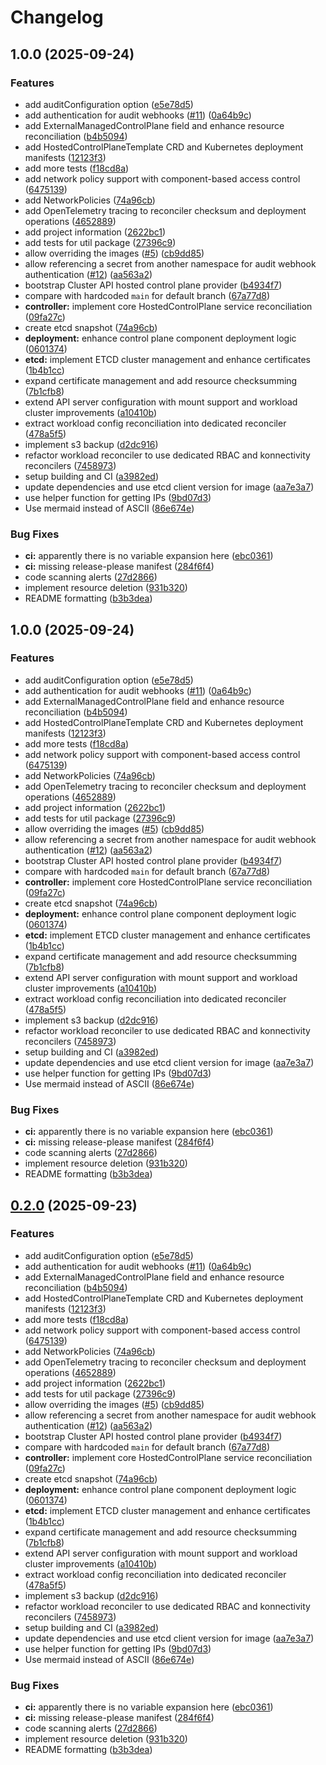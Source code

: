 # Changelog

## 1.0.0 (2025-09-24)


### Features

* add auditConfiguration option ([e5e78d5](https://github.com/teutonet/cluster-api-provider-hosted-control-plane/commit/e5e78d5a60dd94c5ff882ef7c3de70b004e73ae4))
* add authentication for audit webhooks ([#11](https://github.com/teutonet/cluster-api-provider-hosted-control-plane/issues/11)) ([0a64b9c](https://github.com/teutonet/cluster-api-provider-hosted-control-plane/commit/0a64b9cd8bf477c32a55ae922144ae65e3da61f7))
* add ExternalManagedControlPlane field and enhance resource reconciliation ([b4b5094](https://github.com/teutonet/cluster-api-provider-hosted-control-plane/commit/b4b50941242c77dc98a14890e9307ed34f959f7a))
* add HostedControlPlaneTemplate CRD and Kubernetes deployment manifests ([12123f3](https://github.com/teutonet/cluster-api-provider-hosted-control-plane/commit/12123f30b01c3631fd0603e4c32a6a78aa08534c))
* add more tests ([f18cd8a](https://github.com/teutonet/cluster-api-provider-hosted-control-plane/commit/f18cd8a82dc7145db10d9ba10c2eea4280b4c8bd))
* add network policy support with component-based access control ([6475139](https://github.com/teutonet/cluster-api-provider-hosted-control-plane/commit/6475139725c04e06f81e2cb9d5a5c4083fec7811))
* add NetworkPolicies ([74a96cb](https://github.com/teutonet/cluster-api-provider-hosted-control-plane/commit/74a96cb25035b3c176b1b27c2379e78c03c51062))
* add OpenTelemetry tracing to reconciler checksum and deployment operations ([4652889](https://github.com/teutonet/cluster-api-provider-hosted-control-plane/commit/465288956d142da3536a6a8ae0fc6a06f395ffdc))
* add project information ([2622bc1](https://github.com/teutonet/cluster-api-provider-hosted-control-plane/commit/2622bc1922d6a7f839f3808b2439ff2d6503997a))
* add tests for util package ([27396c9](https://github.com/teutonet/cluster-api-provider-hosted-control-plane/commit/27396c91084008671c223b438e37619ac8c5a6c4))
* allow overriding the images ([#5](https://github.com/teutonet/cluster-api-provider-hosted-control-plane/issues/5)) ([cb9dd85](https://github.com/teutonet/cluster-api-provider-hosted-control-plane/commit/cb9dd850e681f4ce26a63fb132a869d37e7bfb43))
* allow referencing a secret from another namespace for audit webhook authentication ([#12](https://github.com/teutonet/cluster-api-provider-hosted-control-plane/issues/12)) ([aa563a2](https://github.com/teutonet/cluster-api-provider-hosted-control-plane/commit/aa563a21fbadffa5827591dd23a8d586435e646b))
* bootstrap Cluster API hosted control plane provider ([b4934f7](https://github.com/teutonet/cluster-api-provider-hosted-control-plane/commit/b4934f7dca85e7640fb60cb17514f398dbfbaf47))
* compare with hardcoded `main` for default branch ([67a77d8](https://github.com/teutonet/cluster-api-provider-hosted-control-plane/commit/67a77d8ec8f9db58d490721de9b01e00e4027045))
* **controller:** implement core HostedControlPlane service reconciliation ([09fa27c](https://github.com/teutonet/cluster-api-provider-hosted-control-plane/commit/09fa27caa22b5c737dfbf6dd2766f5e99702237c))
* create etcd snapshot ([74a96cb](https://github.com/teutonet/cluster-api-provider-hosted-control-plane/commit/74a96cb25035b3c176b1b27c2379e78c03c51062))
* **deployment:** enhance control plane component deployment logic ([0601374](https://github.com/teutonet/cluster-api-provider-hosted-control-plane/commit/06013746a7fb03fef2c37b6a1b7d0b0a40adb850))
* **etcd:** implement ETCD cluster management and enhance certificates ([1b4b1cc](https://github.com/teutonet/cluster-api-provider-hosted-control-plane/commit/1b4b1ccb81a66b1976291139d315283ca4a5580f))
* expand certificate management and add resource checksumming ([7b1cfb8](https://github.com/teutonet/cluster-api-provider-hosted-control-plane/commit/7b1cfb83e5e6a6348738715a2a6e10c87d96b307))
* extend API server configuration with mount support and workload cluster improvements ([a10410b](https://github.com/teutonet/cluster-api-provider-hosted-control-plane/commit/a10410bff7e798d4b9f319806d5266cc8b3fedcc))
* extract workload config reconciliation into dedicated reconciler ([478a5f5](https://github.com/teutonet/cluster-api-provider-hosted-control-plane/commit/478a5f551e2dbc775793d38f16ac1331ecbbd1a6))
* implement s3 backup ([d2dc916](https://github.com/teutonet/cluster-api-provider-hosted-control-plane/commit/d2dc9168d673a4a9e9b8ee75a7635334270e89b5))
* refactor workload reconciler to use dedicated RBAC and konnectivity reconcilers ([7458973](https://github.com/teutonet/cluster-api-provider-hosted-control-plane/commit/74589732a47a64143ea9654b050dfc5181386e77))
* setup building and CI ([a3982ed](https://github.com/teutonet/cluster-api-provider-hosted-control-plane/commit/a3982eda20b60fcfab7035e43d70e58a3b659263))
* update dependencies and use etcd client version for image ([aa7e3a7](https://github.com/teutonet/cluster-api-provider-hosted-control-plane/commit/aa7e3a7a8d508477037966be2b9ca325518a099e))
* use helper function for getting IPs ([9bd07d3](https://github.com/teutonet/cluster-api-provider-hosted-control-plane/commit/9bd07d308defdc246cfb965780b0ddf5f3f78562))
* Use mermaid instead of ASCII ([86e674e](https://github.com/teutonet/cluster-api-provider-hosted-control-plane/commit/86e674e19158f1554114d8b695e730671af9ce70))


### Bug Fixes

* **ci:** apparently there is no variable expansion here ([ebc0361](https://github.com/teutonet/cluster-api-provider-hosted-control-plane/commit/ebc0361ad7035684823128f9f59df2012e1b90a6))
* **ci:** missing release-please manifest ([284f6f4](https://github.com/teutonet/cluster-api-provider-hosted-control-plane/commit/284f6f47a4796629be50fcb5207ee4ddc3482193))
* code scanning alerts ([27d2866](https://github.com/teutonet/cluster-api-provider-hosted-control-plane/commit/27d2866497cd7f6795e16f57762b2c4b4f9c6e64))
* implement resource deletion ([931b320](https://github.com/teutonet/cluster-api-provider-hosted-control-plane/commit/931b320e94f7ce8a66a01fed12cf003b963239f2))
* README formatting ([b3b3dea](https://github.com/teutonet/cluster-api-provider-hosted-control-plane/commit/b3b3dea6de1f0d68a63fc2e40f5359cd76c38ae9))

## 1.0.0 (2025-09-24)


### Features

* add auditConfiguration option ([e5e78d5](https://github.com/teutonet/cluster-api-provider-hosted-control-plane/commit/e5e78d5a60dd94c5ff882ef7c3de70b004e73ae4))
* add authentication for audit webhooks ([#11](https://github.com/teutonet/cluster-api-provider-hosted-control-plane/issues/11)) ([0a64b9c](https://github.com/teutonet/cluster-api-provider-hosted-control-plane/commit/0a64b9cd8bf477c32a55ae922144ae65e3da61f7))
* add ExternalManagedControlPlane field and enhance resource reconciliation ([b4b5094](https://github.com/teutonet/cluster-api-provider-hosted-control-plane/commit/b4b50941242c77dc98a14890e9307ed34f959f7a))
* add HostedControlPlaneTemplate CRD and Kubernetes deployment manifests ([12123f3](https://github.com/teutonet/cluster-api-provider-hosted-control-plane/commit/12123f30b01c3631fd0603e4c32a6a78aa08534c))
* add more tests ([f18cd8a](https://github.com/teutonet/cluster-api-provider-hosted-control-plane/commit/f18cd8a82dc7145db10d9ba10c2eea4280b4c8bd))
* add network policy support with component-based access control ([6475139](https://github.com/teutonet/cluster-api-provider-hosted-control-plane/commit/6475139725c04e06f81e2cb9d5a5c4083fec7811))
* add NetworkPolicies ([74a96cb](https://github.com/teutonet/cluster-api-provider-hosted-control-plane/commit/74a96cb25035b3c176b1b27c2379e78c03c51062))
* add OpenTelemetry tracing to reconciler checksum and deployment operations ([4652889](https://github.com/teutonet/cluster-api-provider-hosted-control-plane/commit/465288956d142da3536a6a8ae0fc6a06f395ffdc))
* add project information ([2622bc1](https://github.com/teutonet/cluster-api-provider-hosted-control-plane/commit/2622bc1922d6a7f839f3808b2439ff2d6503997a))
* add tests for util package ([27396c9](https://github.com/teutonet/cluster-api-provider-hosted-control-plane/commit/27396c91084008671c223b438e37619ac8c5a6c4))
* allow overriding the images ([#5](https://github.com/teutonet/cluster-api-provider-hosted-control-plane/issues/5)) ([cb9dd85](https://github.com/teutonet/cluster-api-provider-hosted-control-plane/commit/cb9dd850e681f4ce26a63fb132a869d37e7bfb43))
* allow referencing a secret from another namespace for audit webhook authentication ([#12](https://github.com/teutonet/cluster-api-provider-hosted-control-plane/issues/12)) ([aa563a2](https://github.com/teutonet/cluster-api-provider-hosted-control-plane/commit/aa563a21fbadffa5827591dd23a8d586435e646b))
* bootstrap Cluster API hosted control plane provider ([b4934f7](https://github.com/teutonet/cluster-api-provider-hosted-control-plane/commit/b4934f7dca85e7640fb60cb17514f398dbfbaf47))
* compare with hardcoded `main` for default branch ([67a77d8](https://github.com/teutonet/cluster-api-provider-hosted-control-plane/commit/67a77d8ec8f9db58d490721de9b01e00e4027045))
* **controller:** implement core HostedControlPlane service reconciliation ([09fa27c](https://github.com/teutonet/cluster-api-provider-hosted-control-plane/commit/09fa27caa22b5c737dfbf6dd2766f5e99702237c))
* create etcd snapshot ([74a96cb](https://github.com/teutonet/cluster-api-provider-hosted-control-plane/commit/74a96cb25035b3c176b1b27c2379e78c03c51062))
* **deployment:** enhance control plane component deployment logic ([0601374](https://github.com/teutonet/cluster-api-provider-hosted-control-plane/commit/06013746a7fb03fef2c37b6a1b7d0b0a40adb850))
* **etcd:** implement ETCD cluster management and enhance certificates ([1b4b1cc](https://github.com/teutonet/cluster-api-provider-hosted-control-plane/commit/1b4b1ccb81a66b1976291139d315283ca4a5580f))
* expand certificate management and add resource checksumming ([7b1cfb8](https://github.com/teutonet/cluster-api-provider-hosted-control-plane/commit/7b1cfb83e5e6a6348738715a2a6e10c87d96b307))
* extend API server configuration with mount support and workload cluster improvements ([a10410b](https://github.com/teutonet/cluster-api-provider-hosted-control-plane/commit/a10410bff7e798d4b9f319806d5266cc8b3fedcc))
* extract workload config reconciliation into dedicated reconciler ([478a5f5](https://github.com/teutonet/cluster-api-provider-hosted-control-plane/commit/478a5f551e2dbc775793d38f16ac1331ecbbd1a6))
* implement s3 backup ([d2dc916](https://github.com/teutonet/cluster-api-provider-hosted-control-plane/commit/d2dc9168d673a4a9e9b8ee75a7635334270e89b5))
* refactor workload reconciler to use dedicated RBAC and konnectivity reconcilers ([7458973](https://github.com/teutonet/cluster-api-provider-hosted-control-plane/commit/74589732a47a64143ea9654b050dfc5181386e77))
* setup building and CI ([a3982ed](https://github.com/teutonet/cluster-api-provider-hosted-control-plane/commit/a3982eda20b60fcfab7035e43d70e58a3b659263))
* update dependencies and use etcd client version for image ([aa7e3a7](https://github.com/teutonet/cluster-api-provider-hosted-control-plane/commit/aa7e3a7a8d508477037966be2b9ca325518a099e))
* use helper function for getting IPs ([9bd07d3](https://github.com/teutonet/cluster-api-provider-hosted-control-plane/commit/9bd07d308defdc246cfb965780b0ddf5f3f78562))
* Use mermaid instead of ASCII ([86e674e](https://github.com/teutonet/cluster-api-provider-hosted-control-plane/commit/86e674e19158f1554114d8b695e730671af9ce70))


### Bug Fixes

* **ci:** apparently there is no variable expansion here ([ebc0361](https://github.com/teutonet/cluster-api-provider-hosted-control-plane/commit/ebc0361ad7035684823128f9f59df2012e1b90a6))
* **ci:** missing release-please manifest ([284f6f4](https://github.com/teutonet/cluster-api-provider-hosted-control-plane/commit/284f6f47a4796629be50fcb5207ee4ddc3482193))
* code scanning alerts ([27d2866](https://github.com/teutonet/cluster-api-provider-hosted-control-plane/commit/27d2866497cd7f6795e16f57762b2c4b4f9c6e64))
* implement resource deletion ([931b320](https://github.com/teutonet/cluster-api-provider-hosted-control-plane/commit/931b320e94f7ce8a66a01fed12cf003b963239f2))
* README formatting ([b3b3dea](https://github.com/teutonet/cluster-api-provider-hosted-control-plane/commit/b3b3dea6de1f0d68a63fc2e40f5359cd76c38ae9))

## [0.2.0](https://github.com/teutonet/cluster-api-provider-hosted-control-plane/compare/cluster-api-control-plane-provider-hcp-v0.1.0...cluster-api-control-plane-provider-hcp-v0.2.0) (2025-09-23)


### Features

* add auditConfiguration option ([e5e78d5](https://github.com/teutonet/cluster-api-provider-hosted-control-plane/commit/e5e78d5a60dd94c5ff882ef7c3de70b004e73ae4))
* add authentication for audit webhooks ([#11](https://github.com/teutonet/cluster-api-provider-hosted-control-plane/issues/11)) ([0a64b9c](https://github.com/teutonet/cluster-api-provider-hosted-control-plane/commit/0a64b9cd8bf477c32a55ae922144ae65e3da61f7))
* add ExternalManagedControlPlane field and enhance resource reconciliation ([b4b5094](https://github.com/teutonet/cluster-api-provider-hosted-control-plane/commit/b4b50941242c77dc98a14890e9307ed34f959f7a))
* add HostedControlPlaneTemplate CRD and Kubernetes deployment manifests ([12123f3](https://github.com/teutonet/cluster-api-provider-hosted-control-plane/commit/12123f30b01c3631fd0603e4c32a6a78aa08534c))
* add more tests ([f18cd8a](https://github.com/teutonet/cluster-api-provider-hosted-control-plane/commit/f18cd8a82dc7145db10d9ba10c2eea4280b4c8bd))
* add network policy support with component-based access control ([6475139](https://github.com/teutonet/cluster-api-provider-hosted-control-plane/commit/6475139725c04e06f81e2cb9d5a5c4083fec7811))
* add NetworkPolicies ([74a96cb](https://github.com/teutonet/cluster-api-provider-hosted-control-plane/commit/74a96cb25035b3c176b1b27c2379e78c03c51062))
* add OpenTelemetry tracing to reconciler checksum and deployment operations ([4652889](https://github.com/teutonet/cluster-api-provider-hosted-control-plane/commit/465288956d142da3536a6a8ae0fc6a06f395ffdc))
* add project information ([2622bc1](https://github.com/teutonet/cluster-api-provider-hosted-control-plane/commit/2622bc1922d6a7f839f3808b2439ff2d6503997a))
* add tests for util package ([27396c9](https://github.com/teutonet/cluster-api-provider-hosted-control-plane/commit/27396c91084008671c223b438e37619ac8c5a6c4))
* allow overriding the images ([#5](https://github.com/teutonet/cluster-api-provider-hosted-control-plane/issues/5)) ([cb9dd85](https://github.com/teutonet/cluster-api-provider-hosted-control-plane/commit/cb9dd850e681f4ce26a63fb132a869d37e7bfb43))
* allow referencing a secret from another namespace for audit webhook authentication ([#12](https://github.com/teutonet/cluster-api-provider-hosted-control-plane/issues/12)) ([aa563a2](https://github.com/teutonet/cluster-api-provider-hosted-control-plane/commit/aa563a21fbadffa5827591dd23a8d586435e646b))
* bootstrap Cluster API hosted control plane provider ([b4934f7](https://github.com/teutonet/cluster-api-provider-hosted-control-plane/commit/b4934f7dca85e7640fb60cb17514f398dbfbaf47))
* compare with hardcoded `main` for default branch ([67a77d8](https://github.com/teutonet/cluster-api-provider-hosted-control-plane/commit/67a77d8ec8f9db58d490721de9b01e00e4027045))
* **controller:** implement core HostedControlPlane service reconciliation ([09fa27c](https://github.com/teutonet/cluster-api-provider-hosted-control-plane/commit/09fa27caa22b5c737dfbf6dd2766f5e99702237c))
* create etcd snapshot ([74a96cb](https://github.com/teutonet/cluster-api-provider-hosted-control-plane/commit/74a96cb25035b3c176b1b27c2379e78c03c51062))
* **deployment:** enhance control plane component deployment logic ([0601374](https://github.com/teutonet/cluster-api-provider-hosted-control-plane/commit/06013746a7fb03fef2c37b6a1b7d0b0a40adb850))
* **etcd:** implement ETCD cluster management and enhance certificates ([1b4b1cc](https://github.com/teutonet/cluster-api-provider-hosted-control-plane/commit/1b4b1ccb81a66b1976291139d315283ca4a5580f))
* expand certificate management and add resource checksumming ([7b1cfb8](https://github.com/teutonet/cluster-api-provider-hosted-control-plane/commit/7b1cfb83e5e6a6348738715a2a6e10c87d96b307))
* extend API server configuration with mount support and workload cluster improvements ([a10410b](https://github.com/teutonet/cluster-api-provider-hosted-control-plane/commit/a10410bff7e798d4b9f319806d5266cc8b3fedcc))
* extract workload config reconciliation into dedicated reconciler ([478a5f5](https://github.com/teutonet/cluster-api-provider-hosted-control-plane/commit/478a5f551e2dbc775793d38f16ac1331ecbbd1a6))
* implement s3 backup ([d2dc916](https://github.com/teutonet/cluster-api-provider-hosted-control-plane/commit/d2dc9168d673a4a9e9b8ee75a7635334270e89b5))
* refactor workload reconciler to use dedicated RBAC and konnectivity reconcilers ([7458973](https://github.com/teutonet/cluster-api-provider-hosted-control-plane/commit/74589732a47a64143ea9654b050dfc5181386e77))
* setup building and CI ([a3982ed](https://github.com/teutonet/cluster-api-provider-hosted-control-plane/commit/a3982eda20b60fcfab7035e43d70e58a3b659263))
* update dependencies and use etcd client version for image ([aa7e3a7](https://github.com/teutonet/cluster-api-provider-hosted-control-plane/commit/aa7e3a7a8d508477037966be2b9ca325518a099e))
* use helper function for getting IPs ([9bd07d3](https://github.com/teutonet/cluster-api-provider-hosted-control-plane/commit/9bd07d308defdc246cfb965780b0ddf5f3f78562))
* Use mermaid instead of ASCII ([86e674e](https://github.com/teutonet/cluster-api-provider-hosted-control-plane/commit/86e674e19158f1554114d8b695e730671af9ce70))


### Bug Fixes

* **ci:** apparently there is no variable expansion here ([ebc0361](https://github.com/teutonet/cluster-api-provider-hosted-control-plane/commit/ebc0361ad7035684823128f9f59df2012e1b90a6))
* **ci:** missing release-please manifest ([284f6f4](https://github.com/teutonet/cluster-api-provider-hosted-control-plane/commit/284f6f47a4796629be50fcb5207ee4ddc3482193))
* code scanning alerts ([27d2866](https://github.com/teutonet/cluster-api-provider-hosted-control-plane/commit/27d2866497cd7f6795e16f57762b2c4b4f9c6e64))
* implement resource deletion ([931b320](https://github.com/teutonet/cluster-api-provider-hosted-control-plane/commit/931b320e94f7ce8a66a01fed12cf003b963239f2))
* README formatting ([b3b3dea](https://github.com/teutonet/cluster-api-provider-hosted-control-plane/commit/b3b3dea6de1f0d68a63fc2e40f5359cd76c38ae9))
